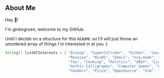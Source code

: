 ## About Me

Hey 👋! 

I'm ginkogruen, welcome to my GitHub.

Until I decide on a structure for this `README.md` I'll will just throw an unordered array of things I'm interested in at you :)

```java
String[] listOfInterests = { "Bitwig", "SuperCollider", "Python", "Java", "Processing",
                             "Renoise", "NixOS", "Emacs", "org-mode", "Data Science",
                             "Tea", "Cooking", "Politics", "UNIX", "Linux",
                             "Gothic Calligraphy", "Computer Games", "Fixed Gear Cycles",
                             "Shaders", "Pizza", "OpenSource", "Vim", "Immersive Sims", "Roguelikes" };
```
